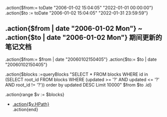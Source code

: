 .action{$from:= toDate "2006-01-02 15:04:05" "2022-01-01 00:00:00"}
.action{$to := toDate "2006-01-02 15:04:05" "2022-01-31 23:59:59"}

## .action{$from | date "2006-01-02  Mon"} \~  .action{$to | date "2006-01-02  Mon"} 期间更新的笔记文档


.action{$from:= $from | date "20060102150405"}
.action{$to:= $to | date "20060102150405"}

.action{$blocks :=queryBlocks "SELECT * FROM blocks WHERE id in (SELECT root_id FROM blocks WHERE (updated >= '?' AND updated <= '?' AND root_id != '?')) order by updated DESC Limit 10000" $from $to .id}


.action{range $v := $blocks}
- [.action{$v.HPath}](siyuan://blocks/.action{$v.ID})  
.action{end}
